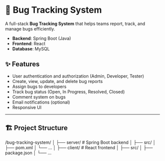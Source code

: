 # 🐞 Bug Tracking System

A full-stack **Bug Tracking System** that helps teams report, track, and manage bugs efficiently.

- **Backend**: Spring Boot (Java)
- **Frontend**: React
- **Database**: MySQL

## ✨ Features

- User authentication and authorization (Admin, Developer, Tester)
- Create, view, update, and delete bug reports
- Assign bugs to developers
- Track bug status (Open, In Progress, Resolved, Closed)
- Comment system on bugs
- Email notifications (optional)
- Responsive UI

---

## 🏗️ Project Structure

/bug-tracking-system/
│
├── server/ # Spring Boot backend
│ ├── src/
│ ├── pom.xml
│ └── ...
│
├── client/ # React frontend
│ ├── src/
│ ├── package.json
│ └── ...
